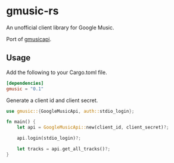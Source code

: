 # gmusic-rs
An unofficial client library for Google Music.

Port of [gmusicapi](https://github.com/simon-weber/gmusicapi).

## Usage
Add the following to your Cargo.toml file.
```toml
[dependencies]
gmusic = "0.1"
```

Generate a client id and client secret.

```rust
use gmusic::{GoogleMusicApi, auth::stdio_login};

fn main() {
    let api = GoogleMusicApi::new(client_id, client_secret)?;

    api.login(stdio_login)?;

    let tracks = api.get_all_tracks()?;
}
```